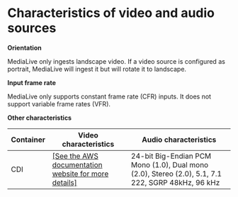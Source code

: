 # Characteristics of video and audio sources<a name="inputs-video-audio-characteristics"></a>

**Orientation**

MediaLive only ingests landscape video\. If a video source is configured as portrait, MediaLive will ingest it but will rotate it to landscape\.

**Input frame rate**

MediaLive only supports constant frame rate \(CFR\) inputs\. It does not support variable frame rates \(VFR\)\.

**Other characteristics**


| Container | Video characteristics | Audio characteristics | 
| --- | --- | --- | 
| CDI |  [\[See the AWS documentation website for more details\]](http://docs.aws.amazon.com/medialive/latest/ug/inputs-video-audio-characteristics.html)  |  24\-bit Big\-Endian PCM Mono \(1\.0\), Dual mono \(2\.0\), Stereo \(2\.0\), 5\.1, 7\.1 222, SGRP 48kHz, 96 kHz  | 